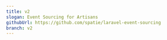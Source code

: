```yaml
---
title: v2
slogan: Event Sourcing for Artisans
githubUrl: https://github.com/spatie/laravel-event-sourcing
branch: v2
---
```

